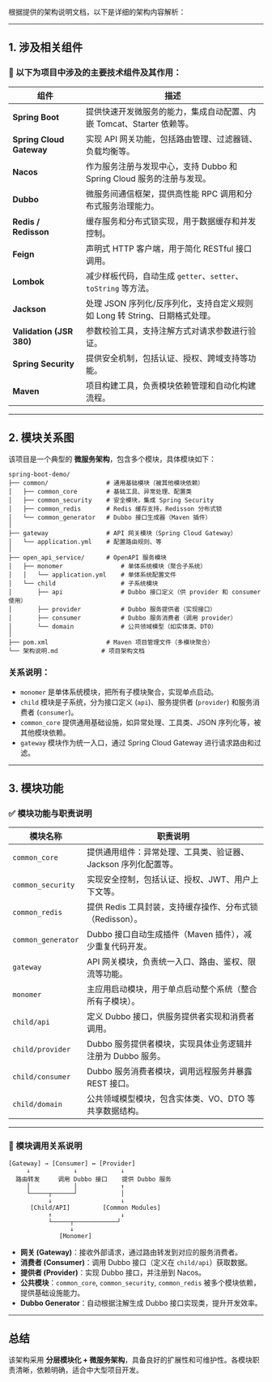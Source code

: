 根据提供的架构说明文档，以下是详细的架构内容解析：

---

## 1. 涉及相关组件

### 🧱 以下为项目中涉及的主要技术组件及其作用：

| 组件                       | 描述                                              |
|--------------------------|-------------------------------------------------|
| **Spring Boot**          | 提供快速开发微服务的能力，集成自动配置、内嵌 Tomcat、Starter 依赖等。      |
| **Spring Cloud Gateway** | 实现 API 网关功能，包括路由管理、过滤器链、负载均衡等。                  |
| **Nacos**                | 作为服务注册与发现中心，支持 Dubbo 和 Spring Cloud 服务的注册与发现。   |
| **Dubbo**                | 微服务间通信框架，提供高性能 RPC 调用和分布式服务治理能力。                |
| **Redis / Redisson**     | 缓存服务和分布式锁实现，用于数据缓存和并发控制。                        |
| **Feign**                | 声明式 HTTP 客户端，用于简化 RESTful 接口调用。                 |
| **Lombok**               | 减少样板代码，自动生成 `getter`、`setter`、`toString` 等方法。   |
| **Jackson**              | 处理 JSON 序列化/反序列化，支持自定义规则如 Long 转 String、日期格式处理。 |
| **Validation (JSR 380)** | 参数校验工具，支持注解方式对请求参数进行验证。                         |
| **Spring Security**      | 提供安全机制，包括认证、授权、跨域支持等功能。                         |
| **Maven**                | 项目构建工具，负责模块依赖管理和自动化构建流程。                        |

---

## 2. 模块关系图

该项目是一个典型的 **微服务架构**，包含多个模块，具体模块如下：

```
spring-boot-demo/
├── common/                # 通用基础模块（被其他模块依赖）
│   ├── common_core        # 基础工具、异常处理、配置类
│   ├── common_security    # 安全模块，集成 Spring Security
│   ├── common_redis       # Redis 缓存支持，Redisson 分布式锁
│   └── common_generator   # Dubbo 接口生成器（Maven 插件）
│
├── gateway                # API 网关模块（Spring Cloud Gateway）
│   └── application.yml    # 配置路由规则、等
│
├── open_api_service/      # OpenAPI 服务模块
│   ├── monomer                # 单体系统模块（聚合子系统）
│   │   └── application.yml    # 单体系统配置文件
│   └── child                  # 子系统模块
│       ├── api                # Dubbo 接口定义（供 provider 和 consumer 使用）
│       ├── provider           # Dubbo 服务提供者（实现接口）
│       ├── consumer           # Dubbo 服务消费者（调用 provider）
│       └── domain             # 公共领域模型（如实体类、DTO）
│
├── pom.xml                # Maven 项目管理文件（多模块聚合）
└── 架构说明.md            # 项目架构文档

```

### 关系说明：

- `monomer` 是单体系统模块，把所有子模块聚合，实现单点启动。
- `child` 模块是子系统，分为接口定义 (`api`)、服务提供者 (`provider`) 和服务消费者 (`consumer`)。
- `common_core` 提供通用基础设施，如异常处理、工具类、JSON 序列化等，被其他模块依赖。
- `gateway` 模块作为统一入口，通过 Spring Cloud Gateway 进行请求路由和过滤。

---

## 3. 模块功能

### ✅ 模块功能与职责说明

| 模块名称               | 职责说明                                 |
|--------------------|--------------------------------------|
| `common_core`      | 提供通用组件：异常处理、工具类、验证器、Jackson 序列化配置等。  |
| `common_security`  | 实现安全控制，包括认证、授权、JWT、用户上下文等。           |
| `common_redis`     | 提供 Redis 工具封装，支持缓存操作、分布式锁（Redisson）。 |
| `common_generator` | Dubbo 接口自动生成插件（Maven 插件），减少重复代码开发。   |
| `gateway`          | API 网关模块，负责统一入口、路由、鉴权、限流等功能。         |
| `monomer`          | 主应用启动模块，用于单点启动整个系统（整合所有子模块）。         |
| `child/api`        | 定义 Dubbo 接口，供服务提供者实现和消费者调用。          |
| `child/provider`   | Dubbo 服务提供者模块，实现具体业务逻辑并注册为 Dubbo 服务。 |
| `child/consumer`   | Dubbo 服务消费者模块，调用远程服务并暴露 REST 接口。     |
| `child/domain`     | 公共领域模型模块，包含实体类、VO、DTO 等共享数据结构。       |

---

### 🔁 模块调用关系说明

```
[Gateway] → [Consumer] ↔ [Provider]
     ↓            ↓            ↓
  路由转发     调用 Dubbo 接口    提供 Dubbo 服务
     │            │            ↑
     └─────┬──────┘            │
           ↓                   ↓
      [Child/API]         [Common Modules]
           ↑                   ↓
           └─────┬────────────┘
                 ↓
              [Monomer]
```

- **网关 (Gateway)**：接收外部请求，通过路由转发到对应的服务消费者。
- **消费者 (Consumer)**：调用 Dubbo 接口（定义在 `child/api`）获取数据。
- **提供者 (Provider)**：实现 Dubbo 接口，并注册到 Nacos。
- **公共模块**：`common_core`, `common_security`, `common_redis` 被多个模块依赖，提供基础设施能力。
- **Dubbo Generator**：自动根据注解生成 Dubbo 接口实现类，提升开发效率。

---

## 总结

该架构采用 **分层模块化 + 微服务架构**，具备良好的扩展性和可维护性。各模块职责清晰，依赖明确，适合中大型项目开发。
